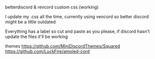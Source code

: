 betterdiscord & revcord custom css (working)

I update my .css all the time, currently using vencord so better discord might be a little outdated

Everything has a label so cut and paste as you please, if discord hasn't update the files it'll be working

themes
https://github.com/MiniDiscordThemes/Squared
https://github.com/LuckFire/amoled-cord

